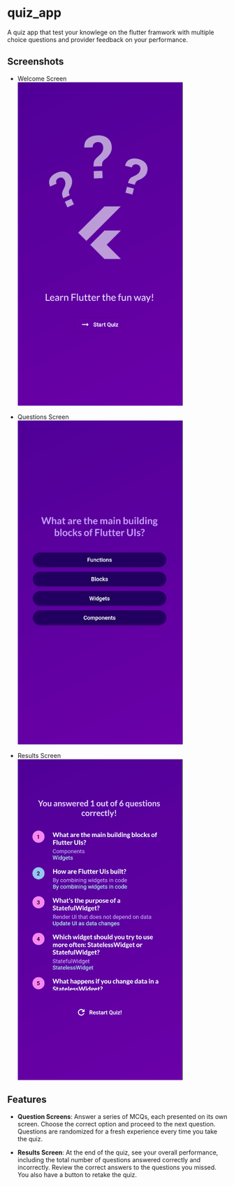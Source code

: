 # quiz_app

A quiz app that test your knowlege on the flutter framwork with multiple choice questions and provider feedback on your performance.

## Screenshots

- Welcome Screen
  ![Welcome Screen](image.png)

- Questions Screen
  ![Questions Screen](image-1.png)

- Results Screen
  ![Results Screen](image-2.png)

## Features

- **Question Screens**: Answer a series of MCQs, each presented on its own screen. Choose the correct option and proceed to the next question. Questions are randomized for a fresh experience every time you take the quiz.

- **Results Screen**: At the end of the quiz, see your overall performance, including the total number of questions answered correctly and incorrectly. Review the correct answers to the questions you missed. You also have a button to retake the quiz.
